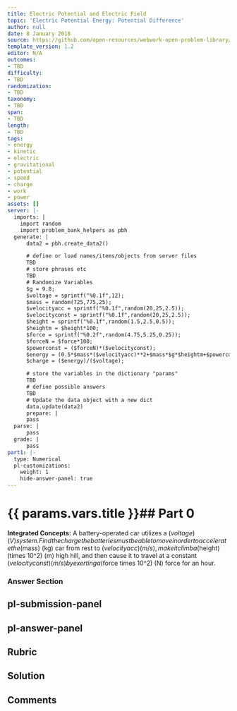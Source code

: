 ```yaml
---
title: Electric Potential and Electric Field
topic: 'Electric Potential Energy: Potential Difference'
author: null
date: 8 January 2018
source: https://github.com/open-resources/webwork-open-problem-library/tree/master/Contrib/BrockPhysics/College_Physics_Urone/19.Electric_Potential_and_Electric_Field/19-01.Electric_Potential_Energy_Potential_Difference/NU_U17_19_01_009.pg
template_version: 1.2
editor: N/A
outcomes:
- TBD
difficulty:
- TBD
randomization:
- TBD
taxonomy:
- TBD
span:
- TBD
length:
- TBD
tags:
- energy
- kinetic
- electric
- gravitational
- potential
- speed
- charge
- work
- power
assets: []
server: |-
  imports: |
    import random
    import problem_bank_helpers as pbh
  generate: |
      data2 = pbh.create_data2()

      # define or load names/items/objects from server files
      TBD
      # store phrases etc
      TBD
      # Randomize Variables
      $g = 9.8;
      $voltage = sprintf("%0.1f",12);
      $mass = random(725,775,25);
      $velocityacc = sprintf("%0.1f",random(20,25,2.5));
      $velocityconst = sprintf("%0.1f",random(20,25,2.5));
      $height = sprintf("%0.1f",random(1.5,2.5,0.5));
      $heightm = $height*100;
      $force = sprintf("%0.2f",random(4.75,5.25,0.25));
      $forceN = $force*100;
      $powerconst = ($forceN)*($velocityconst);
      $energy = (0.5*$mass*($velocityacc)**2+$mass*$g*$heightm+$powerconst*3600);
      $charge = ($energy)/($voltage);

      # store the variables in the dictionary "params"
      TBD
      # define possible answers
      TBD
      # Update the data object with a new dict
      data.update(data2)
      prepare: |
      pass
  parse: |
      pass
  grade: |
      pass
part1: |-
  type: Numerical
  pl-customizations:
    weight: 1
    hide-answer-panel: true
---
```


# {{ params.vars.title }}## Part 0 
<b>Integrated Concepts:</b> A battery-operated car utilizes a ($voltage) (V) system. Find the charge the batteries must be able to move in order to accelerate the ($mass) (kg) car from rest to ($velocityacc) (m/s), make it climb a ($height) (times 10^2) (m) high hill, and then cause it to travel at a constant ($velocityconst) (m/s) by exerting a ($force times 10^2) (N) force for an hour. 


### Answer Section 


## pl-submission-panel 


## pl-answer-panel 


## Rubric 


## Solution 


## Comments 



